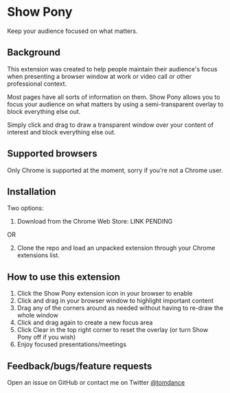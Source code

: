 # Show Pony
Keep your audience focused on what matters.

## Background
This extension was created to help people maintain their audience's focus when presenting a browser window at work or video call or other professional context. 

Most pages have all sorts of information on them. Show Pony allows you to focus your audience on what matters by using a semi-transparent overlay to block everything else out. 

Simply click and drag to draw a transparent window over your content of interest and block everything else out. 

## Supported browsers

Only Chrome is supported at the moment, sorry if you're not a Chrome user. 

## Installation

Two options: 

1. Download from the Chrome Web Store: LINK PENDING

OR

2. Clone the repo and load an unpacked extension through your Chrome extensions list.

## How to use this extension

1. Click the Show Pony extension icon in your browser to enable
2. Click and drag in your browser window to highlight important content
3. Drag any of the corners around as needed without having to re-draw the whole window
4. Click and drag again to create a new focus area
5. Click Clear in the top right corner to reset the overlay (or turn Show Pony off if you wish)
6. Enjoy focused presentations/meetings

## Feedback/bugs/feature requests

Open an issue on GitHub or contact me on Twitter [@tomdance](https://twitter.com/tomdance)
